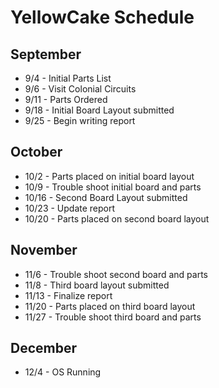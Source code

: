 # YellowCake Schedule

## September

- 9/4 - Initial Parts List
- 9/6 - Visit Colonial Circuits
- 9/11 - Parts Ordered
- 9/18 - Initial Board Layout submitted
- 9/25 - Begin writing report

## October

- 10/2 - Parts placed on initial board layout
- 10/9 - Trouble shoot initial board and parts
- 10/16 - Second Board Layout submitted
- 10/23 - Update report
- 10/20 - Parts placed on second board layout

## November

- 11/6 - Trouble shoot second board and parts
- 11/8 - Third board layout submitted
- 11/13 - Finalize report
- 11/20 - Parts placed on third board layout
- 11/27 - Trouble shoot third board and parts

## December

- 12/4 - OS Running
